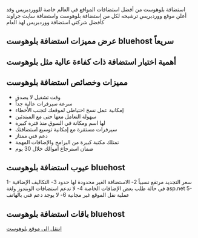 استضافة بلوهوست من أفضل استضافات المواقع في العالم خاصة للووردبريس وقد أعلن موقع ووردبريس ترشيحه لكل من استضافة بلوهوست واستضافة سايت جراوند كأفضل شركتي استضافة ووردبريس لهذ العام

## عرض مميزات استضافة بلوهوست bluehost سريعاً

## أهمية اختيار استضافة ذات كفاءة عالية مثل بلوهوست

## مميزات وخصائص استضافة بلوهوست
- وقت تشغيل لا يصدق
- سرعة سيرفرات عالية جداً
- إمكانية عمل نسخ احتياطي لموقعك لتجنب الأخطاء
- سهولة التعامل معها حتى مع المبتدئين
- لها اسم ومكانة في السوق منذ فترة كبيرة
- سيرفرات مستقرة مع إمكانية توسيع استضافتك
- دعم فني ممتاز
- تمتلك مكتبة كبيرة من البرامج والإضافات المهمة
- ضمان استرجاع أموالك خلال 30 يوم
## عيوب استضافة بلوهوست bluehost
1- سعر التجديد مرتفع نسبياً
2- الاستضافة الغير محدودة لها حدود
3- التكاليف الإضافية في حالة طلب بعض الإضافات الخاصة
4- لا تدعم استضافات الويندوز ولغة asp.net
5- عملية نقل الموقع غير مجانية
6- لا يوجد دعم فني بالهاتف
## باقات استضافة بلوهوست bluehost



[انتقل الى موقع بلوهوست](https://dekkah.com/offer/bluehost)
